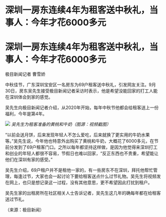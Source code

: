 # 深圳一房东连续4年为租客送中秋礼，当事人：今年才花6000多元

# 深圳一房东连续4年为租客送中秋礼，当事人：今年才花6000多元

极目新闻记者 曹雪娇

中秋佳节，广东深圳宝安区一名房东为69户租客送中秋礼，引发网友关注。9月30日，房东吴先生接受极目新闻记者采访时表示，他是希望没能回家的打工人能在深圳体会到家的感觉。

吴先生向极目新闻记者介绍，从2020年开始，每年中秋节他都会给租客送上一份福利，今年是第4年。

![](https://inews.gtimg.com/om_bt/OEQI5lgt2JPZnY9Fg0bfjWQOMbVC19B8Ht4e3-lWi46pUAA/1000)
_吴先生为租客准备的黄桃和牛奶（图源：视频截图）_

“以前会送月饼，后来发现年轻人不怎么爱吃，后来就换了更实用的牛奶水果等。”吴先生说，今年他也特意外出购买了黄桃和牛奶，大概花了6000多元，在节前分发到了69户租客门口。之所以每年都坚持这样做，是因为他觉得来深圳打工和创业的年轻人都很不容易，节假日也难以回家，“反正东西也不贵重，希望能让他们在深圳有家的感受。”

吴先生介绍，69户租户并不是租他一家的，有一些房东不在深圳，拜托他帮忙管理，每逢过节，大家也会一起讨论下要给租客送点什么过节礼物。吴先生将视频发在网上，也只是想记录这一过程，没有其他意思，更不希望因此打扰到租户。

吴先生家的出租房所在社区相关人士告诉记者，吴先生这几年的确每年都在给租客送过节礼。

（来源：极目新闻）

